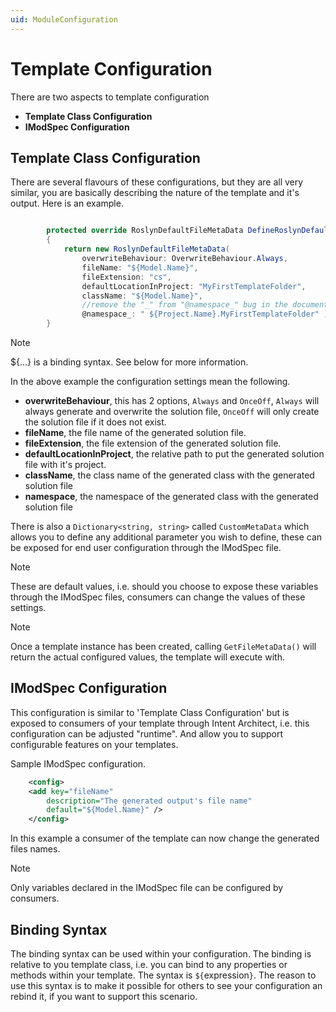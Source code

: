 ```yaml
---
uid: ModuleConfiguration
---
```

# Template Configuration

There are two aspects to template configuration
- **Template Class Configuration**
- **IModSpec Configuration**

## Template Class Configuration

There are several flavours of these configurations, but they are all very similar, you are basically describing the nature of the template and it's output. Here is an example.

```csharp

        protected override RoslynDefaultFileMetaData DefineRoslynDefaultFileMetaData()
        {
            return new RoslynDefaultFileMetaData(
                overwriteBehaviour: OverwriteBehaviour.Always,
                fileName: "${Model.Name}",
                fileExtension: "cs",
                defaultLocationInProject: "MyFirstTemplateFolder",
                className: "${Model.Name}",
                //remove the "_" from "@namespace_" bug in the documentation tool
                @namespace_: " ${Project.Name}.MyFirstTemplateFolder" );
        }

```

>[!NOTE]
>${...} is a binding syntax. See below for more information.

In the above example the configuration settings mean the following.
- **overwriteBehaviour**, this has 2 options, `Always` and `OnceOff`, `Always` will always generate and overwrite the solution file, `OnceOff` will only create the solution file if it does not exist.
- **fileName**, the file name of the generated solution file.
- **fileExtension**, the file extension of the generated solution file.
- **defaultLocationInProject**, the relative path to put the generated solution file with it's project.
- **className**, the class name of the generated class with the generated solution file
- **namespace**, the namespace of the generated class with the generated solution file

There is also a `Dictionary<string, string>` called `CustomMetaData` which allows you to define any additional parameter you wish to define, these can be exposed for end user configuration through the IModSpec file.

>[!NOTE]
>These are default values, i.e. should you choose to expose these variables through the IModSpec files, consumers can change the values of these settings.

>[!NOTE]
>Once a template instance has been created, calling `GetFileMetaData()` will return the actual configured values, the template will execute with.


## IModSpec Configuration

This configuration is similar to 'Template Class Configuration' but is exposed to consumers of your template through Intent Architect, i.e. this configuration can be adjusted "runtime". And allow you to support configurable features on your templates.

Sample IModSpec configuration.

```xml
    <config>
    <add key="fileName" 
        description="The generated output's file name" 
        default="${Model.Name}" />
    </config>
```

In this example a consumer of the template can now change the generated files names. 

>[!NOTE]
>Only variables declared in the IModSpec file can be configured by consumers.

## Binding Syntax

The binding syntax can be used within your configuration. The binding is relative to you template class, i.e. you can bind to any properties or methods within your template. The syntax is `${`expression`}`. The reason to use this syntax is to make it possible for others to see your configuration an rebind it, if you want to support this scenario.